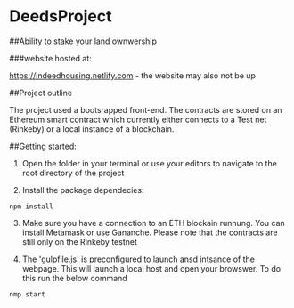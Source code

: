 # DeedsProject

##Ability to stake your land ownwership

###website hosted at:

 https://indeedhousing.netlify.com - the website may also not be up
 
 ##Project outline
 
 The project used a bootsrapped front-end. The contracts are stored on an Ethereum smart contract which currently either connects to a Test net (Rinkeby) or a local instance of a blockchain.
 
 ##Getting started:

1. Open the folder in your terminal or use your editors to navigate to the root directory of the project

2. Install the package dependecies:
```
npm install
```
3. Make sure you have a connection to an ETH blockain runnung. You can install Metamask or use Gananche. Please note that the contracts are still only on the Rinkeby testnet

4. The 'gulpfile.js' is preconfigured to launch ansd intsance of the webpage. This will launch a local host and open your browswer. To do this run the below command
```
nmp start
```


